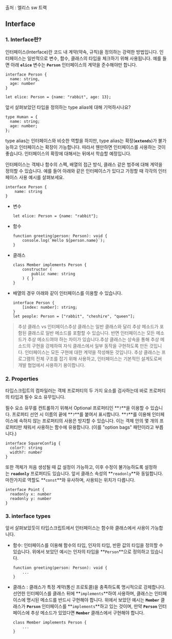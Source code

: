 출처 : 엘리스 sw 트랙
## **Interface**

### **1. Interface란?**

인터페이스(Interface)란 코드 내 계약(약속, 규칙)을 정의하는 강력한 방법입니다. 인터페이스는 일반적으로 변수, 함수, 클래스의 타입을 체크하기 위해 사용됩니다. 예를 들면 아래 **`elice`** 변수는 **`Person`** 인터페이스의 계약을 준수해야만 합니다.

```
interface Person {
  name: string,
  age: number
}

let elice: Person = {name: "rabbit", age: 13};

```

앞서 살펴보았던 타입을 정의하는 type alias에 대해 기억하시나요?

```
type Human = {
  name: string;
  age: number;
};

```

type alias는 인터페이스와 비슷한 역할을 하지만, type alias는 확장(**`extends`**)가 불가능하고 인터페이스는 확장이 가능합니다. 따라서 웬만하면 인터페이스를 사용하는 것이 좋습니다. 인터페이스의 확장에 대해서는 뒤에서 학습할 예정입니다.

인터페이스는 객체나 함수의 스펙, 배열의 접근 방식, 클래스 같은 범주에 대해 계약을 정의할 수 있습니다. 예를 들어 아래와 같은 인터페이스가 있다고 가정할 때 각각의 인터페이스 사용 예시를 살펴보세요.
```
interface Person {
    name: string
}

```
- 변수
    
    ```
    let elice: Person = {name: "rabbit"};
    
    ```
    
- 함수
    
    ```
    function greeting(person: Person): void {
        console.log(`Hello ${person.name}`);
    }
    
    ```
    
- 클래스
    
    ```
    class Member implements Person {
        constructor (
            public name: string
        ) { }
    }
    
    ```
    
- 배열의 경우 아래와 같이 인터페이스를 이용할 수 있습니다.
    
    ```
    interface Person {
        [index: number]: string;
    }
    let people: Person = ["rabbit", "cheshire", "queen"];
    
    ```
    

> 추상 클래스 vs 인터페이스추상 클래스는 일반 클래스와 달리 추상 메소드가 포함된 클래스로 일반 메소드를 포함할 수 있습니다. 반면 인터페이스는 모든 메소드가 추상 메소드여야 하는 차이가 있습니다.추상 클래스는 상속을 통해 추상 메소드의 구현을 강제하여 자식 클래스에서 일부 동작을 구현하도록 만든 것입니다. 인터페이스는 모든 구현에 대한 계약을 작성해둔 것입니다. 추상 클래스는 프로그램의 전체 구조를 잡기 위해 사용하고, 인터페이스는 기본적인 설계도로써 개발 협업에서 사용하기 용이합니다.
>
### **2. Properties**

타입스크립트의 컴파일러는 객체 프로퍼티의 두 가지 요소를 검사하는데 바로 프로퍼티의 타입과 필수 요소 유무입니다.

필수 요소 유무를 컨트롤하기 위해서 Optional 프로퍼티인 **`?`**을 이용할 수 있습니다. 프로퍼티 선언 시 이름의 끝에 **`?`**를 붙여서 표시합니다. **`?`**를 이용해 인터페이스에 속하지 않는 프로퍼티의 사용은 방지할 수 있습니다. 이는 객체 안의 몇 개의 프로퍼티만 채워서 사용하는 함수에 유용합니다. (이를 "option bags" 패턴이라고 부릅니다.)

```
interface SquareConfig {
  color?: string
  width?: number
}

```

또한 객체가 처음 생성될 때 값 설정이 가능하고, 이후 수정이 불가능하도록 설정하는 **`readonly`** 프로퍼티도 있습니다. 앞서 클래스 속성의 **`readonly`**와 동일합니다. 마찬가지로 역할도 **`const`**와 유사하며, 사용되는 위치가 다릅니다.

```
interface Point {
  readonly x: number
  readonly y: number
}

```
### **3. interface types**

앞서 살펴보았듯이 타입스크립트에서 인터페이스는 함수와 클래스에서 사용이 가능합니다.

- 함수: 인터페이스를 이용해 함수의 타입, 인자의 타입, 반환 값의 타입을 정의할 수 있습니다. 위에서 보았던 예시는 인자의 타입을 **`Person`**으로 정의하고 있습니다.
    
    ```
    function greeting(person: Person): void {
        ...
    }
    
    ```
    
- 클래스 : 클래스가 특정 계약(통신 프로토콜)을 충족하도록 명시적으로 강제합니다. 선언한 인터페이스를 클래스 뒤에 **`implements`**하여 사용하며, 클래스는 인터페이스에 명시된 메소드를 반드시 구현해야 합니다. 위에서 보았던 예시는 **`Member`** 클래스가 **`Person`** 인터페이스를 **`implements`**하고 있는 것이며, 만약 **`Person`** 인터페이스에 추상 메소드가 있었다면 **`Member`** 클래스에서 구현해야 합니다.
    
    ```
    class Member implements Person {
        ...
    }
    
    ```
